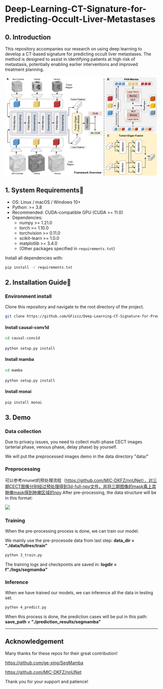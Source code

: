# Deep-Learning-CT-Signature-for-Predicting-Occult-Liver-Metastases

## 0. Introduction

This repository accompanies our research on using deep learning to develop a CT-based signature for predicting occult liver metastases. The method is designed to assist in identifying patients at high risk of metastasis, potentially enabling earlier interventions and improved treatment planning.

![Model Overview](images/our_framework.jpg)

## 1. System Requirements🔧

- OS: Linux / macOS / Windows 10+
- Python: >= 3.8
- Recommended: CUDA-compatible GPU (CUDA >= 11.0)
- Dependencies:
  - numpy >= 1.21.0  
  - torch >= 1.10.0  
  - torchvision >= 0.11.0  
  - scikit-learn >= 1.0.0  
  - matplotlib >= 3.4.0  
  - (Other packages specified in `requirements.txt`)

Install all dependencies with:
```bash
pip install -r requirements.txt
```
## 2. Installation Guide📅

### Environment install
Clone this repository and navigate to the root directory of the project.

```bash
git clone https://github.com/GFizzz/Deep-Learning-CT-Signature-for-Predicting-Occult-Liver-Metastases.git

```
#### Install causal-conv1d

```bash
cd causal-conv1d

python setup.py install
```

#### Install mamba

```bash
cd mamba

python setup.py install
```

#### Install monai 

```bash
pip install monai
```

## 3. Demo

### Data collection

Due to privacy issues, you need to collect multi-phase CECT images (arterial phase, venous phase, delay phase) by yourself.

We will put the preprocessed images demo in the data directory "data/"

### Preprocessing
可以参考nnunet的预处理流程（https://github.com/MIC-DKFZ/nnUNet），对三期CECT图像分别经过预处理得到3d-full-npy文件，并将三期图像的mask乘上其肿瘤mask得到肿瘤区域的npy
After pre-processing, the data structure will be in this format:

![](images/data_structure.jpg)
### Training 

When the pre-processing process is done, we can train our model.

We mainly use the pre-processde data from last step: **data_dir = "./data/fullres/train"**


```bash 
python 3_train.py
```

The training logs and checkpoints are saved in:
**logdir = f"./logs/segmamba"**




### Inference 

When we have trained our models, we can inference all the data in testing set.

```bash 
python 4_predict.py
```

When this process is done, the prediction cases will be put in this path:
**save_path = "./prediction_results/segmamba"**


---
## Acknowledgement
Many thanks for these repos for their great contribution!

https://github.com/ge-xing/SegMamba 

https://github.com/MIC-DKFZ/nnUNet


Thank you for your support and patience!


